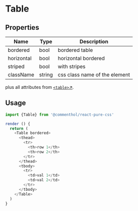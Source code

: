 # Table

## Properties

Name      | Type     | Description
--------- | -------- | -----------
bordered  | bool     | bordered table
horizontal | bool    | horizontal bordered
striped   | bool     | with stripes
className | string   | css class name of the element

plus all attributes from [`<table>`↗](https://developer.mozilla.org/en-US/docs/Web/HTML/Element/table).

## Usage

```js
import {Table} from '@commenthol/react-pure-css'

render () {
  return (
    <Table bordered>
      <thead>
        <tr>
          <th>row 1</th>
          <th>row 2</th>
        </tr>
      </thead>
      <tbody>
        <tr>
          <td>val 1</td>
          <td>val 2</td>
        </tr>
      </tbody>
    </Table>
  )
}
```
